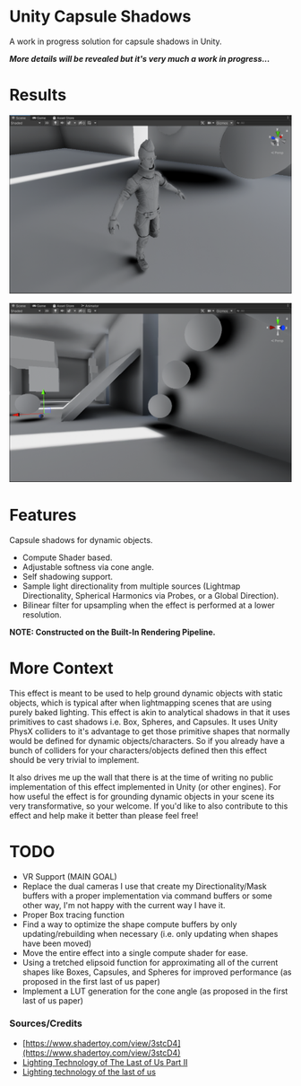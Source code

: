 # Unity Capsule Shadows

A work in progress solution for capsule shadows in Unity.

***More details will be revealed but it's very much a work in progress...***

# Results
![char1](GithubContent/char1.png)

![env1](GithubContent/env1.png)

# Features

Capsule shadows for dynamic objects.

- Compute Shader based.
- Adjustable softness via cone angle.
- Self shadowing support.
- Sample light directionality from multiple sources (Lightmap Directionality, Spherical Harmonics via Probes, or a Global Direction).
- Bilinear filter for upsampling when the effect is performed at a lower resolution.

**NOTE: Constructed on the Built-In Rendering Pipeline.**

# More Context

This effect is meant to be used to help ground dynamic objects with static objects, which is typical after when lightmapping scenes that are using purely baked lighting. This effect is akin to analytical shadows in that it uses primitives to cast shadows i.e. Box, Spheres, and Capsules. It uses Unity PhysX colliders to it's advantage to get those primitive shapes that normally would be defined for dynamic objects/characters. So if you already have a bunch of colliders for your characters/objects defined then this effect should be very trivial to implement.

It also drives me up the wall that there is at the time of writing no public implementation of this effect implemented in Unity (or other engines). For how useful the effect is for grounding dynamic objects in your scene its very transformative, so your welcome. If you'd like to also contribute to this effect and help make it better than please feel free!

# TODO

- VR Support (MAIN GOAL)
- Replace the dual cameras I use that create my Directionality/Mask buffers with a proper implementation via command buffers or some other way, I'm not happy with the current way I have it.
- Proper Box tracing function
- Find a way to optimize the shape compute buffers by only updating/rebuilding when necessary (i.e. only updating when shapes have been moved)
- Move the entire effect into a single compute shader for ease.
- Using a tretched elipsoid function for approximating all of the current shapes like Boxes, Capsules, and Spheres for improved performance (as proposed in the first last of us paper)
- Implement a LUT generation for the cone angle (as proposed in the first last of us paper)

### Sources/Credits

- [https://www.shadertoy.com/view/3stcD4](https://www.shadertoy.com/view/3stcD4)
- [Lighting Technology of The Last of Us Part II](https://history.siggraph.org/learning/lighting-technology-of-the-last-of-us-part-ii-by-doghramachi/)
- [Lighting technology of the last of us](http://miciwan.com/SIGGRAPH2013/Lighting%20Technology%20of%20The%20Last%20Of%20Us.pdf)
